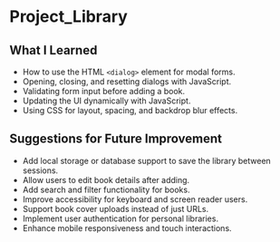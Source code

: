 # Project_Library

## What I Learned

- How to use the HTML `<dialog>` element for modal forms.
- Opening, closing, and resetting dialogs with JavaScript.
- Validating form input before adding a book.
- Updating the UI dynamically with JavaScript.
- Using CSS for layout, spacing, and backdrop blur effects.

## Suggestions for Future Improvement

- Add local storage or database support to save the library between sessions.
- Allow users to edit book details after adding.
- Add search and filter functionality for books.
- Improve accessibility for keyboard and screen reader users.
- Support book cover uploads instead of just URLs.
- Implement user authentication for personal libraries.
- Enhance mobile responsiveness and touch interactions.